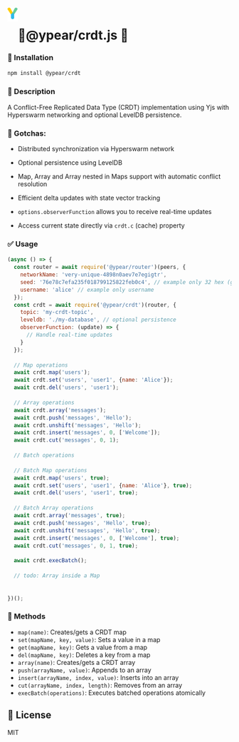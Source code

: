 # <img src="https://github.com/ypear/crdt/blob/main/Yjs.png" height="32" style="vertical-align:40px;"/>🍐@ypear/crdt.js 📑

### 💾 Installation

```bash
npm install @ypear/crdt
```

### 👀 Description

A Conflict-Free Replicated Data Type (CRDT) implementation using Yjs with Hyperswarm networking and optional LevelDB persistence.

### 🤯 Gotchas:

- Distributed synchronization via Hyperswarm network

- Optional persistence using LevelDB

- Map, Array and Array nested in Maps support with automatic conflict resolution

- Efficient delta updates with state vector tracking

- `options.observerFunction` allows you to receive real-time updates

- Access current state directly via `crdt.c` (cache) property


### ✅ Usage
```javascript
(async () => {
  const router = await require('@ypear/router')(peers, {
    networkName: 'very-unique-4898n0aev7e7egigtr',
    seed: '76e78c7efa235f018799125822feb0c4', // example only 32 hex (generate a different one)
    username: 'alice' // example only username
  });
  const crdt = await require('@ypear/crdt')(router, {
    topic: 'my-crdt-topic',
    leveldb: './my-database', // optional persistence
    observerFunction: (update) => {
      // Handle real-time updates
    }
  });

  // Map operations
  await crdt.map('users');
  await crdt.set('users', 'user1', {name: 'Alice'});
  await crdt.del('users', 'user1');

  // Array operations
  await crdt.array('messages');
  await crdt.push('messages', 'Hello');
  await crdt.unshift('messages', 'Hello');
  await crdt.insert('messages', 0, ['Welcome']);
  await crdt.cut('messages', 0, 1);

  // Batch operations

  // Batch Map operations
  await crdt.map('users', true);
  await crdt.set('users', 'user1', {name: 'Alice'}, true);
  await crdt.del('users', 'user1', true);

  // Batch Array operations
  await crdt.array('messages', true);
  await crdt.push('messages', 'Hello', true);
  await crdt.unshift('messages', 'Hello', true);
  await crdt.insert('messages', 0, ['Welcome'], true);
  await crdt.cut('messages', 0, 1, true);

  await crdt.execBatch();

  // todo: Array inside a Map


})();
```


### 🧰 Methods

- `map(name)`: Creates/gets a CRDT map
- `set(mapName, key, value)`: Sets a value in a map
- `get(mapName, key)`: Gets a value from a map
- `del(mapName, key)`: Deletes a key from a map
- `array(name)`: Creates/gets a CRDT array
- `push(arrayName, value)`: Appends to an array
- `insert(arrayName, index, value)`: Inserts into an array
- `cut(arrayName, index, length)`: Removes from an array
- `execBatch(operations)`: Executes batched operations atomically


## 📜 License
MIT
